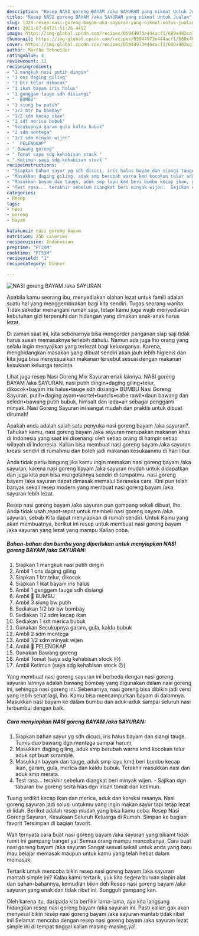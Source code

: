 ```yaml
---
description: "Resep NASI goreng BAYAM /aka SAYURAN yang nikmat Untuk Jualan"
title: "Resep NASI goreng BAYAM /aka SAYURAN yang nikmat Untuk Jualan"
slug: 1328-resep-nasi-goreng-bayam-aka-sayuran-yang-nikmat-untuk-jualan
date: 2021-07-04T21:51:26.445Z
image: https://img-global.cpcdn.com/recipes/05944973e444acf1/680x482cq70/nasi-goreng-bayam-aka-sayuran-foto-resep-utama.jpg
thumbnail: https://img-global.cpcdn.com/recipes/05944973e444acf1/680x482cq70/nasi-goreng-bayam-aka-sayuran-foto-resep-utama.jpg
cover: https://img-global.cpcdn.com/recipes/05944973e444acf1/680x482cq70/nasi-goreng-bayam-aka-sayuran-foto-resep-utama.jpg
author: Martha Schneider
ratingvalue: 4
reviewcount: 12
recipeingredient:
- "1 mangkuk nasi putih dingin"
- "1 ons daging giling"
- "1 btr telur dikocok"
- "1 ikat bayam iris halus"
- "1 genggam tauge sdh disiangi"
- "  BUMBU"
- "3 siung bw putih"
- "1/2 btr bw bombay"
- "1/2 sdm kecap ikan"
- "1 sdt merica bubuk"
- "Secukupnya garam gula kaldu bubuk"
- "2 sdm mentega"
- "1/2 sdm minyak wijen"
- "  PELENGKAP"
- " Bawang goreng"
- " Tomat saya sdg kehabisan stock "
- " Ketimun saya sdg kehabisan stock "
recipeinstructions:
- "Siapkan bahan sayur yg sdh dicuci, iris halus bayam dan siangi tauge. Tumis duo bawang dgn mentega sampai harum."
- "Masukkan daging giling, aduk smp berubah warna kmd kocokan telur aduk spt buat scramble."
- "Masukkan bayam dan tauge, aduk smp layu kmd beri bumbu kecap ikan, garam, gula, merica dan kaldu bubuk. Terakhir masukkan nasi dan aduk smp merata."
- "Test rasa... terakhir sebelum diangkat beri minyak wijen.  Sajikan dgn taburan bw goreng serta hias dgn irisan tomat dan ketimun."
categories:
- Resep
tags:
- nasi
- goreng
- bayam

katakunci: nasi goreng bayam 
nutrition: 256 calories
recipecuisine: Indonesian
preptime: "PT20M"
cooktime: "PT53M"
recipeyield: "1"
recipecategory: Dinner

---
```



![NASI goreng BAYAM /aka SAYURAN](https://img-global.cpcdn.com/recipes/05944973e444acf1/680x482cq70/nasi-goreng-bayam-aka-sayuran-foto-resep-utama.jpg)

Apabila kamu seorang ibu, menyediakan olahan lezat untuk famili adalah suatu hal yang menggembirakan bagi kita sendiri. Tugas seorang  wanita Tidak sekedar menangani rumah saja, tetapi kamu juga wajib menyediakan kebutuhan gizi terpenuhi dan hidangan yang dimakan anak-anak harus lezat.

Di zaman  saat ini, kita sebenarnya bisa mengorder panganan siap saji tidak harus susah memasaknya terlebih dahulu. Namun ada juga lho orang yang selalu ingin menyajikan yang terlezat bagi keluarganya. Karena, menghidangkan masakan yang dibuat sendiri akan jauh lebih higienis dan kita juga bisa menyesuaikan makanan tersebut sesuai dengan makanan kesukaan keluarga tercinta. 

Lihat juga resep Nasi Goreng Mix Sayuran enak lainnya. NASI goreng BAYAM /aka SAYURAN. nasi putih dingin•daging giling•telur, dikocok•bayam iris halus•tauge sdh disiangi• BUMBU Nasi Goreng Sayuran. putih•daging ayam•wortel•buncis•cabe rawit•daun bawang dan seledri•bawang putih bubuk, himsalt dan lada•air sebagai pengganti minyak. Nasi Goreng Sayuran ini sangat mudah dan praktis untuk dibuat dirumah!

Apakah anda adalah salah satu penyuka nasi goreng bayam /aka sayuran?. Tahukah kamu, nasi goreng bayam /aka sayuran merupakan makanan khas di Indonesia yang saat ini disenangi oleh setiap orang di hampir setiap wilayah di Indonesia. Kalian bisa membuat nasi goreng bayam /aka sayuran kreasi sendiri di rumahmu dan boleh jadi makanan kesukaanmu di hari libur.

Anda tidak perlu bingung jika kamu ingin memakan nasi goreng bayam /aka sayuran, karena nasi goreng bayam /aka sayuran mudah untuk didapatkan dan juga kita pun bisa mengolahnya sendiri di tempatmu. nasi goreng bayam /aka sayuran dapat dimasak memalui beraneka cara. Kini pun telah banyak sekali resep modern yang membuat nasi goreng bayam /aka sayuran lebih lezat.

Resep nasi goreng bayam /aka sayuran pun gampang sekali dibuat, lho. Anda tidak usah repot-repot untuk membeli nasi goreng bayam /aka sayuran, sebab Kita dapat menyiapkan di rumah sendiri. Untuk Kamu yang akan membuatnya, berikut ini resep untuk membuat nasi goreng bayam /aka sayuran yang lezat yang mampu Kalian coba.

<!--inarticleads1-->

##### Bahan-bahan dan bumbu yang diperlukan untuk menyiapkan NASI goreng BAYAM /aka SAYURAN:

1. Siapkan 1 mangkuk nasi putih dingin
1. Ambil 1 ons daging giling
1. Siapkan 1 btr telur, dikocok
1. Siapkan 1 ikat bayam iris halus
1. Ambil 1 genggam tauge sdh disiangi
1. Ambil  🌯 BUMBU
1. Ambil 3 siung bw putih
1. Sediakan 1/2 btr bw bombay
1. Sediakan 1/2 sdm kecap ikan
1. Sediakan 1 sdt merica bubuk
1. Gunakan Secukupnya garam, gula, kaldu bubuk
1. Ambil 2 sdm mentega
1. Ambil 1/2 sdm minyak wijen
1. Ambil  🥬 PELENGKAP
1. Gunakan  Bawang goreng
1. Ambil  Tomat (saya sdg kehabisan stock ☹️)
1. Ambil  Ketimun (saya sdg kehabisan stock ☹️)


Yang membuat nasi goreng sayuran ini berbeda dengan nasi goreng sayuran lainnya adalah bawang bombay yang digunakan dalam nasi goreng ini, sehingga nasi goreng ini. Sebenarnya, nasi goreng bisa dibikin jadi versi yang lebih sehat lagi, lho. Kamu bisa mencampurkan bayam di dalamnya. Masukkan nasi bayam ke dalam bumbu dan aduk-aduk sampai seluruh nasi terbumbui dengan baik. 

<!--inarticleads2-->

##### Cara menyiapkan NASI goreng BAYAM /aka SAYURAN:

1. Siapkan bahan sayur yg sdh dicuci, iris halus bayam dan siangi tauge. Tumis duo bawang dgn mentega sampai harum.
1. Masukkan daging giling, aduk smp berubah warna kmd kocokan telur aduk spt buat scramble.
1. Masukkan bayam dan tauge, aduk smp layu kmd beri bumbu kecap ikan, garam, gula, merica dan kaldu bubuk. Terakhir masukkan nasi dan aduk smp merata.
1. Test rasa... terakhir sebelum diangkat beri minyak wijen.  - Sajikan dgn taburan bw goreng serta hias dgn irisan tomat dan ketimun.


Tuang sedikit kecap ikan dan merica, aduk dan koreksi rasanya. Nasi goreng sayuran jadi solusi untukmu yang ingin makan sayur tapi tetap lezat di lidah. Berikut adalah resep mudah yang bisa kamu coba. Resep Nasi Goreng Sayuran, Kesukaan Seluruh Keluarga di Rumah. Simpan ke bagian favorit Tersimpan di bagian favorit. 

Wah ternyata cara buat nasi goreng bayam /aka sayuran yang nikamt tidak rumit ini gampang banget ya! Semua orang mampu mencobanya. Cara buat nasi goreng bayam /aka sayuran Sangat sesuai sekali untuk anda yang baru mau belajar memasak maupun untuk kamu yang telah hebat dalam memasak.

Tertarik untuk mencoba bikin resep nasi goreng bayam /aka sayuran mantab simple ini? Kalau kamu tertarik, yuk kita segera buruan siapin alat dan bahan-bahannya, kemudian bikin deh Resep nasi goreng bayam /aka sayuran yang enak dan tidak ribet ini. Sungguh gampang kan. 

Oleh karena itu, daripada kita berfikir lama-lama, ayo kita langsung hidangkan resep nasi goreng bayam /aka sayuran ini. Pasti kalian gak akan menyesal bikin resep nasi goreng bayam /aka sayuran mantab tidak ribet ini! Selamat mencoba dengan resep nasi goreng bayam /aka sayuran lezat simple ini di tempat tinggal kalian masing-masing,ya!.

